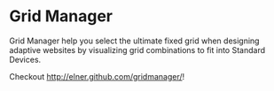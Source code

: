 Grid Manager
=================

Grid Manager help you select the ultimate fixed grid when designing adaptive websites by visualizing grid combinations to fit into Standard Devices.


Checkout http://elner.github.com/gridmanager/!